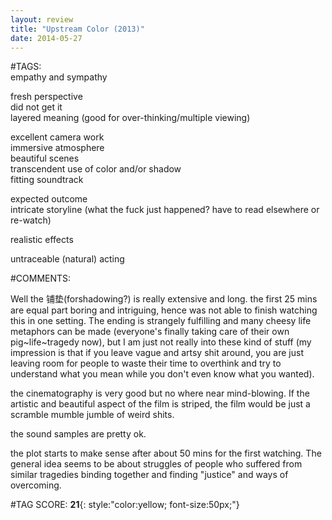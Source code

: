 ```yaml
---  
layout: review  
title: "Upstream Color (2013)"  
date: 2014-05-27  
---  
```

  
#TAGS:  
empathy and sympathy  
  
fresh perspective  
did not get it  
layered meaning (good for over-thinking/multiple viewing)  
  
excellent camera work  
immersive atmosphere  
beautiful scenes  
transcendent use of color and/or shadow  
fitting soundtrack  
  
expected outcome  
intricate storyline (what the fuck just happened? have to read elsewhere or re-watch)  
  
realistic effects  
  
untraceable (natural) acting  

#COMMENTS:  
  
Well the 铺垫(forshadowing?) is really extensive and long. the first 25 mins are equal part boring and intriguing, hence was not able to finish watching this in one setting. The ending is strangely fulfilling and many cheesy life metaphors can be made (everyone's finally taking care of their own pig~life~tragedy now), but I am just not really into these kind of stuff (my impression is that if you leave vague and artsy shit around, you are just leaving room for people to waste their time to overthink and try to understand what you mean while you don't even know what you wanted).  
  
the cinematography is very good but no where near mind-blowing. If the artistic and beautiful aspect of the film is striped, the film would be just a scramble mumble jumble of weird shits.  
  
the sound samples are pretty ok.  
  
the plot starts to make sense after about 50 mins for the first watching. The general idea seems to be about struggles of people who suffered from similar tragedies binding together and finding "justice" and ways of overcoming.  
  
  
  
  
  
#TAG SCORE: **21**{: style:"color:yellow; font-size:50px;"}  
